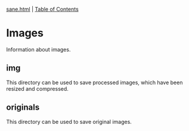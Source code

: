 [sane.html](github.com/rchillard/sane.html) | [Table of Contents](README.md)

# Images

Information about images.

## img

This directory can be used to save processed images, which have been resized and compressed.

## originals

This directory can be used to save original images.
